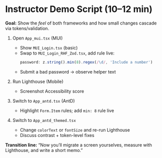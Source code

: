 # Instructor Demo Script (10–12 min)

**Goal:** Show the *feel* of both frameworks and how small changes cascade via tokens/validation.

1) Open `App_mui.tsx` (MUI)
   - Show `MUI_Login.tsx` (basic)
   - Swap to `MUI_Login_RHF_Zod.tsx`, add rule live:
     ```ts
     password: z.string().min(8).regex(/\d/, 'Include a number')
     ```
   - Submit a bad password → observe helper text

2) Run Lighthouse (Mobile)
   - Screenshot Accessibility score

3) Switch to `App_antd.tsx` (AntD)
   - Highlight `Form.Item` rules; add `min: 8` rule live

4) Switch to `App_antd_themed.tsx`
   - Change `colorText` or `fontSize` and re-run Lighthouse
   - Discuss contrast + token-level fixes

**Transition line:** “Now you’ll migrate a screen yourselves, measure with Lighthouse, and write a short memo.”
